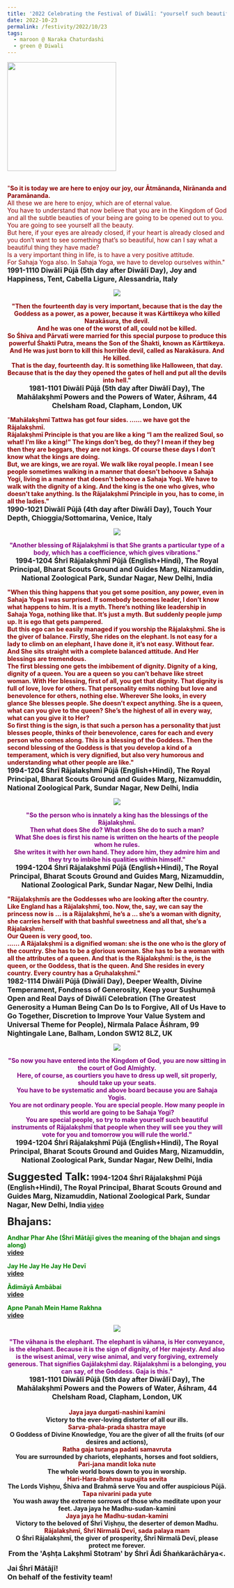 ```yaml
---
title: '2022 Celebrating the Festival of Diwālī: "yourself such beautiful instruments of Rājalakṣhmī that people when they will see you they will vote for you and tomorrow you will rule the world." '
date: 2022-10-23
permalink: /festivity/2022/10/23
tags:
  - maroon @ Naraka Chaturdashi
  - green @ Diwali
---
```


<div style="text-align: left"><img src="/images/image1.png" width="250" /></div><br>

<p>
<font color="DarkRed">"<b>So it is today we are here to enjoy our joy, our Ātmānanda, Nirānanda and Paramānanda.</b><br> 
All these we are here to enjoy, which are of eternal value.<br>
You have to understand that now believe that you are in the Kingdom of God and all the subtle beauties of your being are going to be opened out to you.<br>
You are going to see yourself all the beauty.<br>
But here, if your eyes are already closed, if your heart is already closed and you don’t want to see something that’s so beautiful, how can I say what a beautiful thing they have made?<br>
Is a very important thing in life, is to have a very positive attitude.<br> 
For Sahaja Yoga also. In Sahaja Yoga, we have to develop ourselves within."</font><br>
<font size="+0"><b>1991-1110 Diwālī Pūjā (5th day after Diwālī Day), Joy and Happiness, Tent, Cabella Ligure, Alessandria, Italy</b></font>
</p>

<div style="text-align: center"><img src="/images/image1059.png" /></div>

<p style="text-align:center;">
<font color="DarkRed"><b>"<b>Then the fourteenth day is very important, because that is the day the Goddess as a power, 
as a power, because it was Kārttikeya who killed Narakāsura, the devil.</b><br>
And he was one of the worst of all, could not be killed.<br>
So Śhiva and Pārvatī were married for this special purpose to produce this powerful Śhakti Putra, means the Son of the Śhakti, known as Kārttikeya.<br>
And He was just born to kill this horrible devil, called as Narakāsura. And He killed.<br>
<b>That is the day, fourteenth day. It is something like Halloween, that day.<br>
Because that is the day they opened the gates of hell and put all the devils into hell.</b>"</b></font><br>
<font size="+0"><b>1981-1101 Diwālī Pūjā (5th day after Diwālī Day), The Mahālakṣhmī Powers and the Powers of Water, Āśhram, 44 Chelsham Road, Clapham, London, UK</b></font>
</p>

<p>
<font color="DarkRed">"<b>Mahālakṣhmī Tattwa has got four sides. ...... we have got the Rājalakṣhmī.<br>
Rājalakṣhmī Principle is that you are like a king “I am the realized Soul, so what! I’m like a king!” The kings don’t beg, do they? I mean if they beg then they are beggars, they are not kings. Of course these days I don’t know what the kings are doing.<br>
But, we are kings, we are royal. We walk like royal people. I mean I see people sometimes walking in a manner that doesn’t behoove a Sahaja Yogi, living in a manner that doesn’t behoove a Sahaja Yogi. <b>We have to walk with the dignity of a king. And the king is the one who gives, who doesn’t take anything. Is the Rājalakṣhmī Principle in you, has to come, in all the ladies.</b>"</font><br>
<font size="+0"><b>1990-1021 Diwālī Pūjā (4th day after Diwālī Day), Touch Your Depth, Chioggia/Sottomarina, Venice, Italy</b></font>
</p>

<div style="text-align: center"><img src="/images/image1060.png" /></div>

<p style="text-align:center;">
<font color="Purple"><b>"Another blessing of Rājalakṣhmī is that She grants a particular type of a body, which has a coefficience, which gives vibrations."</b></font><br>
<font size="+0"><b>1994-1204 Śhrī Rājalakṣhmī Pūjā (English+Hindi), The Royal Principal, Bharat Scouts Ground and Guides Marg, Nizamuddin, National Zoological Park, Sundar Nagar, New Delhi, India</b></font>
</p>

<p>
<font color="DarkRed">"When this thing happens that you get some position, any power, even in Sahaja Yoga I was surprised. If somebody becomes leader, I don’t know what happens to him. It is a myth. There’s nothing like leadership in Sahaja Yoga, nothing like that. It’s just a myth. But suddenly people jump up. It is ego that gets pampered.<br>
But this ego can be easily managed if you worship the Rājalakṣhmī. She is the giver of balance. Firstly, She rides on the elephant. Is not easy for a lady to climb on an elephant, I have done it, it’s not easy. Without fear. And She sits straight with a complete balanced attitude. And Her blessings are tremendous.<br>
The first blessing one gets the imbibement of dignity. Dignity of a king, dignity of a queen. You are a queen so you can’t behave like street woman. With Her blessing, first of all, you get that dignity. That dignity is full of love, love for others. That personality emits nothing but love and benevolence for others, nothing else. Wherever She looks, in every glance She blesses people. She doesn’t expect anything. She is a queen, what can you give to the queen? She’s the highest of all in every way, what can you give it to Her?<br>
So <b>first thing is the sign, is that such a person has a personality that just blesses people, thinks of their benevolence, cares for each and every person who comes along. This is a blessing of the Goddess. Then the second blessing of the Goddess is that you develop a kind of a temperament, which is very dignified, but also very humorous and understanding what other people are like.</b>"</font><br>
<font size="+0"><b>1994-1204 Śhrī Rājalakṣhmī Pūjā (English+Hindi), The Royal Principal, Bharat Scouts Ground and Guides Marg, Nizamuddin, National Zoological Park, Sundar Nagar, New Delhi, India</b></font>
</p>

<div style="text-align: center"><img src="/images/image1061.png" /></div>

<p style="text-align:center;">
<font color="Purple">"So the person who is innately a king has the blessings of the Rājalakṣhmī.<br>
Then what does She do? What does She do to such a man?<br>
What She does is first his name is written on the hearts of the people whom he rules.<br>
She writes it with her own hand. They adore him, they admire him and they try to imbibe his qualities within himself."</font><br>
<font size="+0"><b>1994-1204 Śhrī Rājalakṣhmī Pūjā (English+Hindi), The Royal Principal, Bharat Scouts Ground and Guides Marg, Nizamuddin, National Zoological Park, Sundar Nagar, New Delhi, India</b></font>
</p>

<p>
<font color="DarkRed">"<b>Rājalakṣhmīs are the Goddesses who are looking after the country.</b><br>
Like England has a Rājalakṣhmī, too. Now, the, say, we can say the princess now is ... is a Rājalakṣhmī, he’s a ... she’s a woman with dignity, she carries herself with that bashful sweetness and all that, she’s a Rājalakṣhmī.<br>
Our Queen is very good, too.<br>
...... <b>A Rājalakṣhmī is a dignified woman: she is the one who is the glory of the country.</b> She has to be a glorious woman. She has to be a woman with all the attributes of a queen. And that is the Rājalakṣhmī: is the, is the queen, or the Goddess, that is the queen. And She resides in every country. Every country has a Gṛuhalakṣhmī."</font><br>
<font size="+0"><b>1982-1114 Diwālī Pūjā (Diwālī Day), Deeper Wealth, Divine Temperament, Fondness of Generosity, Keep your Suṣhumṇā Open and Real Days of Diwālī Celebration (The Greatest Generosity a Human Being Can Do Is to Forgive, All of Us Have to Go Together, Discretion to Improve Your Value System and Universal Theme for People), Nirmala Palace Āśhram, 99 Nightingale Lane, Balham, London SW12 8LZ, UK</b></font>
</p>

<div style="text-align: center"><img src="/images/image1062.png" /></div>

<p style="text-align:center;">
<font color="Purple">"So now you have entered into the Kingdom of God, you are now sitting in the court of God Almighty.<br>
Here, of course, as courtiers you have to dress up well, sit properly, should take up your seats.<br>
You have to be systematic and above board because you are Sahaja Yogis.<br>
You are not ordinary people. You are special people. How many people in this world are going to be Sahaja Yogi?<br>
<b>You are special people, so try to make yourself such beautiful instruments of Rājalakṣhmī 
that people when they will see you they will vote for you and tomorrow you will rule the world.</b>"</font><br>
<font size="+0"><b>1994-1204 Śhrī Rājalakṣhmī Pūjā (English+Hindi), The Royal Principal, Bharat Scouts Ground and Guides Marg, Nizamuddin, National Zoological Park, Sundar Nagar, New Delhi, India</b></font>
</p>

<font size="+2"><b>Suggested Talk:</b></font> 
<font size="+0"><b>1994-1204 Śhrī Rājalakṣhmī Pūjā (English+Hindi), The Royal Principal, Bharat Scouts Ground and Guides Marg, Nizamuddin, National Zoological Park, Sundar Nagar, New Delhi, India</b></font>
<a href="https://vimeo.com/29067918"> video</a><br>

<font size="+2"><b>Bhajans:</b></font>

<p>
<font color="green"><b>Andhar Phar Ahe (Śhrī Mātājī gives the meaning of the bhajan and sings along)</b></font><br>
<a href="https://seven-teams.github.io/Videos_Links.html">video</a>
</p>
 
<p>
<font color="green"><b>Jay He Jay He Jay He Devī</b></font><br>
<a href="https://youtu.be/BM9TIVx2h3M">video</a> 
</p>

<p>
<font color="green"><b>Ādimāyā Ambābai</b></font><br>
<a href="https://seven-teams.github.io/Videos_Links.html">video</a>
</p>

<p>
<font color="green"><b>Apne Panah Mein Hame Rakhna</b></font><br>
<a href="https://seven-teams.github.io/Videos_Links.html">video</a>
</p>

<div style="text-align: center"><img src="/images/image1063.png" /></div>

<p style="text-align:center;">
<font color="Purple"><b>"The vāhana is the elephant. The elephant is vāhana, is Her conveyance, is the elephant. Because it is the sign of dignity, of Her majesty. And also is the wisest animal, very wise animal, and very forgiving, extremely generous. That signifies Gajālakṣhmī day. Rājalakṣhmī is a belonging, you can say, of the Goddess. Gaja is this."</b></font><br>
<font size="+0"><b>1981-1101 Diwālī Pūjā (5th day after Diwālī Day), The Mahālakṣhmī Powers and the Powers of Water, Āśhram, 44 Chelsham Road, Clapham, London, UK</b></font><br>
<br>
<font color="DarkRed"><b>Jaya jaya durgati-nashini kamini</b></font><br>
Victory to the ever-loving distorter of all our ills.<br>
<font color="DarkRed"><b>Sarva-phala-prada shastra maye</b></font><br>
O Goddess of Divine Knowledge, You are the giver of all the fruits
(of our desires and actions),<br>
<font color="DarkRed"><b>Ratha gaja turanga padati samavruta</b></font><br>
You are surrounded by chariots, elephants, horses and foot soldiers,<br>
<font color="DarkRed"><b>Pari-jana mandit loka nute</b></font><br>
The whole world bows down to you in worship.<br>
<font color="DarkRed"><b>Hari-Hara-Brahma supujita sevita</b></font><br>
The Lords Viṣhṇu, Śhiva and Brahmā serve You and offer auspicious Pūjā.<br>
<font color="DarkRed"><b>Tapa nivarini pada yute</b></font><br>
You wash away the extreme sorrows of those who meditate upon your feet.
Jaya jaya he Madhu-sudan-kamini<br>
<font color="DarkRed"><b>Jaya jaya he Madhu-sudan-kamini</b></font><br>
Victory to the beloved of Śhrī Viṣhṇu, the deserter of demon Madhu.<br>
<font color="DarkRed"><b>Rājalakṣhmī, Śhrī Nirmalā Devī, sada palaya mam</b></font><br>
O Śhrī Rājalakṣhmī, the giver of prosperity, Śhrī Nirmalā Devī, please protect me forever. <br>
<font size="+0"><b>From the 'Aṣhṭa Lakṣhmī Stotram' by Śhrī Ādi Śhaṅkarāchārya<.</font><br>
</p>
</p>

<p>
<font size="+0">Jai Śhrī Mātājī!<br>
On behalf of the festivity team!</font>
</p>